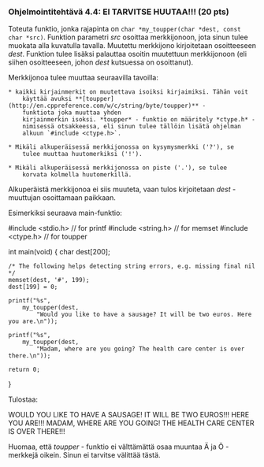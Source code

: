 ### Ohjelmointitehtävä 4.4: EI TARVITSE HUUTAA!!! (20 pts)

Toteuta funktio, jonka rajapinta on `char *my_toupper(char *dest, const
char *src)`. Funktion parametri *src* osoittaa merkkijonoon, jota
sinun tulee muokata alla kuvatulla tavalla. Muutettu merkkijono
kirjoitetaan osoitteeseen *dest*. Funktion tulee lisäksi palauttaa
osoitin muutettuun merkkijonoon (eli siihen osoitteeseen, johon *dest*
kutsuessa on osoittanut).

Merkkijonoa tulee muuttaa seuraavilla tavoilla:

    * kaikki kirjainmerkit on muutettava isoiksi kirjaimiksi. Tähän voit
        käyttää avuksi **[toupper](http://en.cppreference.com/w/c/string/byte/toupper)** -
        funktiota joka muuttaa yhden
        kirjainmerkin isoksi. *toupper* - funktio on määritely *ctype.h* -
        nimisessä otsakkeessa, eli sinun tulee tällöin lisätä ohjelman
        alkuun `#include <ctype.h>`.

    * Mikäli alkuperäisessä merkkijonossa on kysymysmerkki ('?'), se
        tulee muuttaa huutomerkiksi ('!').

    * Mikäli alkuperäisessä merkkijonossa on piste ('.'), se tulee
        korvata kolmella huutomerkillä.

Alkuperäistä merkkijonoa ei siis muuteta, vaan tulos kirjoitetaan
*dest* - muuttujan osoittamaan paikkaan.

Esimerkiksi seuraava main-funktio:

#include <stdio.h>  // for printf
#include <string.h>  // for memset
#include <ctype.h>  // for toupper

int main(void)
{
    char dest[200];

    /* The following helps detecting string errors, e.g. missing final nil */
    memset(dest, '#', 199);
    dest[199] = 0;

    printf("%s",
        my_toupper(dest,
            "Would you like to have a sausage? It will be two euros. Here you are.\n"));

    printf("%s",
        my_toupper(dest,
            "Madam, where are you going? The health care center is over there.\n"));

    return 0;
}

Tulostaa:

WOULD YOU LIKE TO HAVE A SAUSAGE! IT WILL BE TWO EUROS!!! HERE YOU ARE!!!
MADAM, WHERE ARE YOU GOING! THE HEALTH CARE CENTER IS OVER THERE!!!

Huomaa, että *toupper* - funktio ei välttämättä osaa muuntaa Ä ja Ö -
merkkejä oikein. Sinun ei tarvitse välittää tästä.
